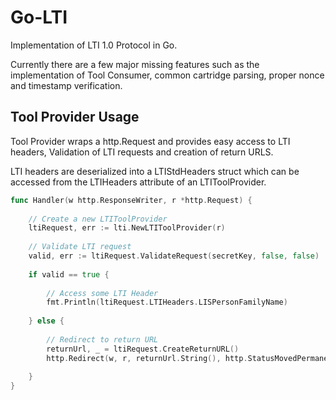 # Go-LTI
Implementation of LTI 1.0 Protocol in Go. 

Currently there are a few major missing features such as the implementation of Tool Consumer, common cartridge parsing, proper nonce and timestamp verification.

## Tool Provider Usage


Tool Provider wraps a http.Request and provides easy access to LTI headers, Validation of LTI requests and creation of return URLS.

LTI headers are deserialized into a LTIStdHeaders struct which can be accessed from the LTIHeaders attribute of an LTIToolProvider.

```go
func Handler(w http.ResponseWriter, r *http.Request) {
	
    // Create a new LTIToolProvider
	ltiRequest, err := lti.NewLTIToolProvider(r)
    
    // Validate LTI request
    valid, err := ltiRequest.ValidateRequest(secretKey, false, false)
    
	if valid == true {
    
        // Access some LTI Header
    	fmt.Println(ltiRequest.LTIHeaders.LISPersonFamilyName)
        
    } else {
    
    	// Redirect to return URL
        returnUrl, _ = ltiRequest.CreateReturnURL()
        http.Redirect(w, r, returnUrl.String(), http.StatusMovedPermanently)
    
    }
}
```
